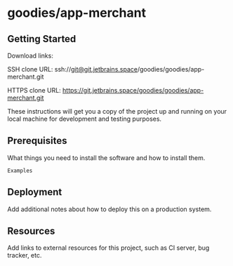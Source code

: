 # goodies/app-merchant



## Getting Started

Download links:

SSH clone URL: ssh://git@git.jetbrains.space/goodies/goodies/app-merchant.git

HTTPS clone URL: https://git.jetbrains.space/goodies/goodies/app-merchant.git



These instructions will get you a copy of the project up and running on your local machine for development and testing purposes.

## Prerequisites

What things you need to install the software and how to install them.

```
Examples
```

## Deployment

Add additional notes about how to deploy this on a production system.

## Resources

Add links to external resources for this project, such as CI server, bug tracker, etc.
